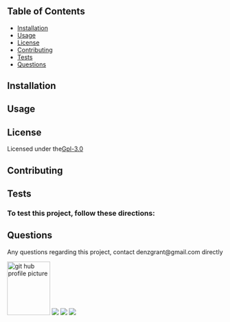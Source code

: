 
  <h1></h1>
  <p></p>
  <h2>Table of Contents</h2>
  <ul> 
   <li><a href="#Installation">Installation</a></li> 
   <li><a href="#Usage">Usage</a></li>   
   <li><a href="#License">License</a></li>   
   <li><a href="#Contributing">Contributing</a></li>   
   <li><a href="#Tests">Tests</a></li>   
   <li><a href="#Questions">Questions</a></li>                         
  </ul>
  <h2 id="Installation">Installation</h2>                         
  <p></p>
  <h2 id="Usage">Usage</h2>
  <p></p> 
  <h2 id="License">License</h2>
  <p>Licensed under the<a href="./README.md">Gpl-3.0</a></p>
  <h2 id="Contributing">Contributing</h2>
  <p></p>
  <h2 id="Tests">Tests</h2>
  <h3>To test this project, follow these directions:</h3>
  <p></p>
  <h2 id="Questions">Questions</h2>
  <p style="strong">Any questions regarding this project, contact denzgrant@gmail.com directly</p> 
  <img src="https://avatars.githubusercontent.com/u/58059554?" alt="git hub profile picture" height="125" width="100">
  <img src="https://img.shields.io/badge/Node-12.16.3-brightgreen">
  <img src="https://img.shields.io/badge/-JavaScript-brightgreen">
  <img src="https://img.shields.io/github/followers/denzgrant?label=follow&style=social">                           
  
